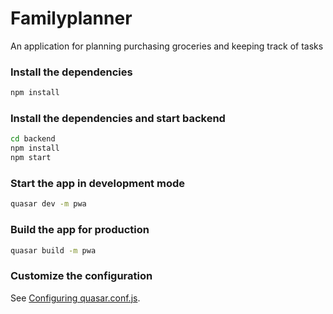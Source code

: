 # Familyplanner

An application for planning purchasing groceries and keeping track of tasks

### Install the dependencies
```bash
npm install
```

### Install the dependencies and start backend
```bash
cd backend
npm install
npm start
```

### Start the app in development mode 
```bash
quasar dev -m pwa
```

### Build the app for production
```bash
quasar build -m pwa
```

### Customize the configuration
See [Configuring quasar.conf.js](https://quasar.dev/quasar-cli/quasar-conf-js).
